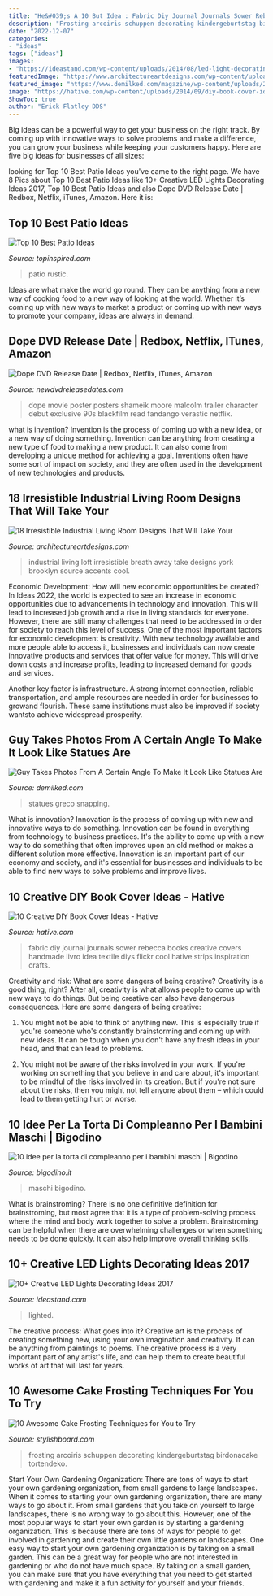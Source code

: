 ```yaml
---
title: "He&#039;s A 10 But Idea : Fabric Diy Journal Journals Sower Rebecca Books Creative Covers Handmade Livro Idea Textile Diys Flickr Cool Hative Strips Inspiration Crafts"
description: "Frosting arcoiris schuppen decorating kindergeburtstag birdonacake tortendeko"
date: "2022-12-07"
categories:
- "ideas"
tags: ["ideas"]
images:
- "https://ideastand.com/wp-content/uploads/2014/08/led-light-decorating/8-led-lighted-branches-decoration.jpg"
featuredImage: "https://www.architectureartdesigns.com/wp-content/uploads/2017/08/18-Irresistible-Industrial-Living-Room-Designs-That-Will-Take-Your-Breath-Away-2.jpg"
featured_image: "https://www.demilked.com/magazine/wp-content/uploads/2014/08/greco-roman-statue-selfies-1.jpg"
image: "https://hative.com/wp-content/uploads/2014/09/diy-book-cover-ideas/9-fabric-cover-idea.jpg"
ShowToc: true
author: "Erick Flatley DDS"
---
```



Big ideas can be a powerful way to get your business on the right track. By coming up with innovative ways to solve problems and make a difference, you can grow your business while keeping your customers happy. Here are five big ideas for businesses of all sizes: 

	

		
looking for Top 10 Best Patio Ideas you've came to the right page. We have 8 Pics about Top 10 Best Patio Ideas like 10+ Creative LED Lights Decorating Ideas 2017, Top 10 Best Patio Ideas and also Dope DVD Release Date | Redbox, Netflix, iTunes, Amazon. Here it is:
		
    
## Top 10 Best Patio Ideas

<img loading=lazy src="https://www.topinspired.com/wp-content/uploads/2013/08/top-10-patio-ideas_10.jpg" onerror="this.onerror=null;this.src='https://tse4.mm.bing.net/th?id=OIP.0ZToT7WsJVxOOwQ8Ww6dlQHaKZ&amp;pid=15.1';" alt="Top 10 Best Patio Ideas">

_Source: topinspired.com_

>patio rustic. 

	

Ideas are what make the world go round. They can be anything from a new way of cooking food to a new way of looking at the world. Whether it’s coming up with new ways to market a product or coming up with new ways to promote your company, ideas are always in demand.

    
## Dope DVD Release Date | Redbox, Netflix, ITunes, Amazon

<img loading=lazy src="http://www.newdvdreleasedates.com/images/posters/large/dope-2015-08.jpg" onerror="this.onerror=null;this.src='https://tse1.mm.bing.net/th?id=OIP.BD_LPYK7hsllf3n3KOuSmAHaK9&amp;pid=15.1';" alt="Dope DVD Release Date | Redbox, Netflix, iTunes, Amazon">

_Source: newdvdreleasedates.com_

>dope movie poster posters shameik moore malcolm trailer character debut exclusive 90s blackfilm read fandango verastic netflix. 

	

what is invention?
Invention is the process of coming up with a new idea, or a new way of doing something. Invention can be anything from creating a new type of food to making a new product. It can also come from developing a unique method for achieving a goal. Inventions often have some sort of impact on society, and they are often used in the development of new technologies and products.

    
## 18 Irresistible Industrial Living Room Designs That Will Take Your

<img loading=lazy src="https://www.architectureartdesigns.com/wp-content/uploads/2017/08/18-Irresistible-Industrial-Living-Room-Designs-That-Will-Take-Your-Breath-Away-2.jpg" onerror="this.onerror=null;this.src='https://tse3.mm.bing.net/th?id=OIP.cy6YIdnGo0uBOuP40iW85gHaE8&amp;pid=15.1';" alt="18 Irresistible Industrial Living Room Designs That Will Take Your">

_Source: architectureartdesigns.com_

>industrial living loft irresistible breath away take designs york brooklyn source accents cool. 

	

Economic Development: How will new economic opportunities be created?
In Ideas 2022, the world is expected to see an increase in economic opportunities due to advancements in technology and innovation. This will lead to increased job growth and a rise in living standards for everyone. However, there are still many challenges that need to be addressed in order for society to reach this level of success. 
One of the most important factors for economic development is creativity. With new technology available and more people able to access it, businesses and individuals can now create innovative products and services that offer value for money. This will drive down costs and increase profits, leading to increased demand for goods and services.

Another key factor is infrastructure. A strong internet connection, reliable transportation, and ample resources are needed in order for businesses to growand flourish. These same institutions must also be improved if society wantsto achieve widespread prosperity.

    
## Guy Takes Photos From A Certain Angle To Make It Look Like Statues Are

<img loading=lazy src="https://www.demilked.com/magazine/wp-content/uploads/2014/08/greco-roman-statue-selfies-1.jpg" onerror="this.onerror=null;this.src='https://tse3.mm.bing.net/th?id=OIP.3E0m7qUqmb4ylLzjRdLAcAHaJ4&amp;pid=15.1';" alt="Guy Takes Photos From A Certain Angle To Make It Look Like Statues Are">

_Source: demilked.com_

>statues greco snapping. 

	

What is innovation?
Innovation is the process of coming up with new and innovative ways to do something. Innovation can be found in everything from technology to business practices. It's the ability to come up with a new way to do something that often improves upon an old method or makes a different solution more effective. Innovation is an important part of our economy and society, and it's essential for businesses and individuals to be able to find new ways to solve problems and improve lives.

    
## 10 Creative DIY Book Cover Ideas - Hative

<img loading=lazy src="https://hative.com/wp-content/uploads/2014/09/diy-book-cover-ideas/9-fabric-cover-idea.jpg" onerror="this.onerror=null;this.src='https://tse4.mm.bing.net/th?id=OIP.1-2KxgCFvQz54Rzd8kNfPAHaJ7&amp;pid=15.1';" alt="10 Creative DIY Book Cover Ideas - Hative">

_Source: hative.com_

>fabric diy journal journals sower rebecca books creative covers handmade livro idea textile diys flickr cool hative strips inspiration crafts. 

	

Creativity and risk: What are some dangers of being creative?
Creativity is a good thing, right? After all, creativity is what allows people to come up with new ways to do things. But being creative can also have dangerous consequences. Here are some dangers of being creative:
1) You might not be able to think of anything new. This is especially true if you're someone who's constantly brainstorming and coming up with new ideas. It can be tough when you don't have any fresh ideas in your head, and that can lead to problems.

2) You might not be aware of the risks involved in your work. If you're working on something that you believe in and care about, it's important to be mindful of the risks involved in its creation. But if you're not sure about the risks, then you might not tell anyone about them – which could lead to them getting hurt or worse.

    
## 10 Idee Per La Torta Di Compleanno Per I Bambini Maschi | Bigodino

<img loading=lazy src="https://www.bigodino.it/wp-content/uploads/2017/02/07bdfb5345a446f0b22297d49aae4080.jpg" onerror="this.onerror=null;this.src='https://tse1.mm.bing.net/th?id=OIP.suZ8Zg0qSeAqghTgH4bo0AHaKL&amp;pid=15.1';" alt="10 idee per la torta di compleanno per i bambini maschi | Bigodino">

_Source: bigodino.it_

>maschi bigodino. 

	

What is brainstroming?
There is no one definitive definition for brainstroming, but most agree that it is a type of problem-solving process where the mind and body work together to solve a problem. Brainstroming can be helpful when there are overwhelming challenges or when something needs to be done quickly. It can also help improve overall thinking skills.

    
## 10+ Creative LED Lights Decorating Ideas 2017

<img loading=lazy src="https://ideastand.com/wp-content/uploads/2014/08/led-light-decorating/8-led-lighted-branches-decoration.jpg" onerror="this.onerror=null;this.src='https://tse2.mm.bing.net/th?id=OIP.PJRQEbxl_4ZxtWv_TcYagwHaLH&amp;pid=15.1';" alt="10+ Creative LED Lights Decorating Ideas 2017">

_Source: ideastand.com_

>lighted. 

	

The creative process: What goes into it?
Creative art is the process of creating something new, using your own imagination and creativity. It can be anything from paintings to poems. The creative process is a very important part of any artist's life, and can help them to create beautiful works of art that will last for years.

    
## 10 Awesome Cake Frosting Techniques For You To Try

<img loading=lazy src="https://www.stylishboard.com/wp-content/uploads/2015/01/320.jpg" onerror="this.onerror=null;this.src='https://tse3.mm.bing.net/th?id=OIP.9Y4tyA-NivsyF2ePrAsPMAHaKp&amp;pid=15.1';" alt="10 Awesome Cake Frosting Techniques for You to Try">

_Source: stylishboard.com_

>frosting arcoiris schuppen decorating kindergeburtstag birdonacake tortendeko. 

	

Start Your Own Gardening Organization: There are tons of ways to start your own gardening organization, from small gardens to large landscapes.
When it comes to starting your own gardening organization, there are many ways to go about it. From small gardens that you take on yourself to large landscapes, there is no wrong way to go about this. However, one of the most popular ways to start your own garden is by starting a gardening organization. This is because there are tons of ways for people to get involved in gardening and create their own little gardens or landscapes.
One easy way to start your own gardening organization is by taking on a small garden. This can be a great way for people who are not interested in gardening or who do not have much space. By taking on a small garden, you can make sure that you have everything that you need to get started with gardening and make it a fun activity for yourself and your friends.

